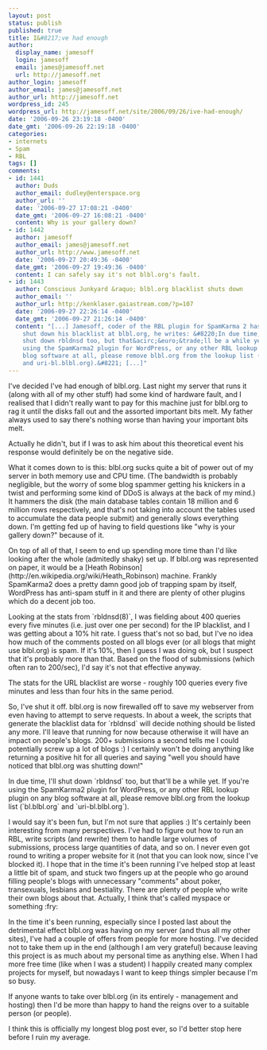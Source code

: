 ```yaml
---
layout: post
status: publish
published: true
title: I&#8217;ve had enough
author:
  display_name: jamesoff
  login: jamesoff
  email: james@jamesoff.net
  url: http://jamesoff.net
author_login: jamesoff
author_email: james@jamesoff.net
author_url: http://jamesoff.net
wordpress_id: 245
wordpress_url: http://jamesoff.net/site/2006/09/26/ive-had-enough/
date: '2006-09-26 23:19:18 -0400'
date_gmt: '2006-09-26 22:19:18 -0400'
categories:
- internets
- Spam
- RBL
tags: []
comments:
- id: 1441
  author: Duds
  author_email: dudley@enterspace.org
  author_url: ''
  date: '2006-09-27 17:08:21 -0400'
  date_gmt: '2006-09-27 16:08:21 -0400'
  content: Why is your gallery down?
- id: 1442
  author: jamesoff
  author_email: james@jamesoff.net
  author_url: http://www.jamesoff.net
  date: '2006-09-27 20:49:36 -0400'
  date_gmt: '2006-09-27 19:49:36 -0400'
  content: I can safely say it's not blbl.org's fault.
- id: 1443
  author: Conscious Junkyard &raquo; blbl.org blacklist shuts down
  author_email: ''
  author_url: http://kenklaser.gaiastream.com/?p=107
  date: '2006-09-27 22:26:14 -0400'
  date_gmt: '2006-09-27 21:26:14 -0400'
  content: "[...] Jamesoff, coder of the RBL plugin for SpamKarma 2 has decided to
    shut down his blacklist at blbl.org, he writes: &#8220;In due time, I&acirc;&euro;&trade;ll
    shut down rbldnsd too, but that&acirc;&euro;&trade;ll be a while yet. If you&acirc;&euro;&trade;re
    using the SpamKarma2 plugin for WordPress, or any other RBL lookup plugin on any
    blog software at all, please remove blbl.org from the lookup list (bl.blbl.org
    and uri-bl.blbl.org).&#8221; [...]"
---
```

<p>I've decided I've had enough of blbl.org. Last night my server that runs it (along with all of my other stuff) had some kind of hardware fault, and I realised that I didn't really want to pay for this machine just for blbl.org to rag it until the disks fall out and the assorted important bits melt. My father always used to say there's nothing worse than having your important bits melt.</p>
<p>Actually he didn't, but if I was to ask him about this theoretical event his response would definitely be on the negative side.</p>
<p>What it comes down to is this: blbl.org sucks quite a bit of power out of my server in both memory use and CPU time. (The bandwidth is probably negligible, but the worry of some blog spammer getting his knickers in a twist and performing some kind of DDoS is always at the back of my mind.) It hammers the disk (the main database tables contain 18 million and 6 million rows respectively, and that's not taking into account the tables used to accumulate the data people submit) and generally slows everything down. I'm getting fed up of having to field questions like "why is your gallery down?" because of it.</p>
<p>On top of all of that, I seem to end up spending more time than I'd like looking after the whole (admitedly shaky) set up. If blbl.org was represented on paper, it would be a [Heath Robinson](http:&#47;&#47;en.wikipedia.org&#47;wiki&#47;Heath_Robinson) machine. Frankly SpamKarma2 does a pretty damn good job of trapping spam by itself, WordPress has anti-spam stuff in it and there are plenty of other plugins which do a decent job too.</p>
<p>Looking at the stats from `rbldnsd(8)`, I was fielding about 400 queries every five minutes (i.e. just over one per second) for the IP blacklist, and I was getting about a 10% hit rate. I guess that's not so bad, but I've no idea how much of the comments posted on all blogs ever (or all blogs that might use blbl.org) is spam. If it's 10%, then I guess I was doing ok, but I suspect that it's probably more than that. Based on the flood of submissions (which often ran to 200&#47;sec), I'd say it's not that effective anyway.</p>
<p>The stats for the URL blacklist are worse - roughly 100 queries every five minutes and less than four hits in the same period.</p>
<p>So, I've shut it off. blbl.org is now firewalled off to save my webserver from even having to attempt to serve requests. In about a week, the scripts that generate the blacklist data for `rbldnsd` will decide nothing should be listed any more. I'll leave that running for now because otherwise it will have an impact on people's blogs. 200+ submissions a second tells me I could potentially screw up a lot of blogs :) I certainly won't be doing anything like returning a positive hit for all queries and saying "well you should have noticed that blbl.org was shutting down!"</p>
<p>In due time, I'll shut down `rbldnsd` too, but that'll be a while yet. If you're using the SpamKarma2 plugin for WordPress, or any other RBL lookup plugin on any blog software at all, please remove blbl.org from the lookup list (`bl.blbl.org` and `uri-bl.blbl.org`).</p>
<p>I would say it's been fun, but I'm not sure that applies :) It's certainly been interesting from many perspectives. I've had to figure out how to run an RBL, write scripts (and rewrite) them to handle large volumes of submissions, process large quantities of data, and so on. I never even got round to writing a proper website for it (not that you can look now, since I've blocked it). I hope that in the time it's been running I've helped stop at least a little bit of spam, and stuck two fingers up at the people who go around filling people's blogs with unnecessary "comments" about poker, transexuals, lesbians and bestiality. There are plenty of people who write their own blogs about that. Actually, I think that's called myspace or something :fry:</p>
<p>In the time it's been running, especially since I posted last about the detrimental effect blbl.org was having on my server (and thus all my other sites), I've had a couple of offers from people for more hosting. I've decided not to take them up in the end (although I am very grateful) because leaving this project is as much about my personal time as anything else. When I had more free time (like when I was a student) I happily created many complex projects for myself, but nowadays I want to keep things simpler because I'm so busy.</p>
<p>If anyone wants to take over blbl.org (in its entirely - management and hosting) then I'd be more than happy to hand the reigns over to a suitable person (or people).</p>
<p>I think this is officially my longest blog post ever, so I'd better stop here before I ruin my average.</p>
